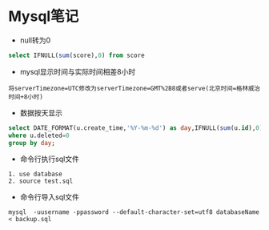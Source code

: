 # Mysql笔记
+ null转为0
```sql
select IFNULL(sum(score),0) from score
```
+ mysql显示时间与实际时间相差8小时
```
将serverTimezone=UTC修改为serverTimezone=GMT%2B8或者serve(北京时间=格林威治时间+8小时)
```
+ 数据按天显示
```sql
select DATE_FORMAT(u.create_time,'%Y-%m-%d') as day,IFNULL(sum(u.id),0) as sum_id from user u
where u.deleted=0
group by day;
```
+ 命令行执行sql文件
```
1. use database
2. source test.sql
```
+ 命令行导入sql文件
```
mysql  -uusername -ppassword --default-character-set=utf8 databaseName < backup.sql
```
